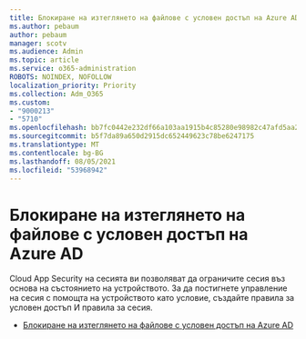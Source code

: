 ```yaml
---
title: Блокиране на изтеглянето на файлове с условен достъп на Azure AD
ms.author: pebaum
author: pebaum
manager: scotv
ms.audience: Admin
ms.topic: article
ms.service: o365-administration
ROBOTS: NOINDEX, NOFOLLOW
localization_priority: Priority
ms.collection: Adm_O365
ms.custom:
- "9000213"
- "5710"
ms.openlocfilehash: bb7fc0442e232df66a103aa1915b4c85280e98982c47afd5aa2cfbb50136fb0f
ms.sourcegitcommit: b5f7da89a650d2915dc652449623c78be6247175
ms.translationtype: MT
ms.contentlocale: bg-BG
ms.lasthandoff: 08/05/2021
ms.locfileid: "53968942"
---
```

# <a name="block-file-download-with-azure-ad-conditional-access"></a>Блокиране на изтеглянето на файлове с условен достъп на Azure AD

Cloud App Security на сесията ви позволяват да ограничите сесия въз основа на състоянието на устройството. За да постигнете управление на сесия с помощта на устройството като условие, създайте правила за условен достъп И правила за сесия.

- [Блокиране на изтеглянето на файлове с условен достъп на Azure AD](https://docs.microsoft.com/cloud-app-security/use-case-proxy-block-session-aad#create-a-block-download-policy-for-unmanaged-devices)
